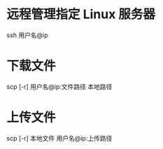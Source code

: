 # 远程管理指定 Linux 服务器

ssh 用户名@ip

# 下载文件

scp [-r] 用户名@ip:文件路径 本地路径

# 上传文件

scp [-r] 本地文件 用户名@ip:上传路径
